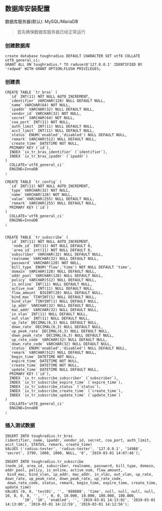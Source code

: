 ## 数据库安装配置

数据库服务器(默认): MySQL/MariaDB

> 首先确保数据库服务器已经正常运行

### 创建数据库

    create database toughradius DEFAULT CHARACTER SET utf8 COLLATE utf8_general_ci;
    GRANT ALL ON toughradius.* TO raduser@'127.0.0.1' IDENTIFIED BY 'radpwd' WITH GRANT OPTION;FLUSH PRIVILEGES;

### 创建表

    CREATE TABLE `tr_bras` (
      `id` INT(11) NOT NULL AUTO_INCREMENT,
      `identifier` VARCHAR(128) NULL DEFAULT NULL,
      `name` VARCHAR(64) NOT NULL,
      `ipaddr` VARCHAR(32) NULL DEFAULT NULL,
      `vendor_id` VARCHAR(32) NOT NULL,
      `secret` VARCHAR(64) NOT NULL,
      `coa_port` INT(11) NOT NULL,
      `auth_limit` INT(11) NULL DEFAULT NULL,
      `acct_limit` INT(11) NULL DEFAULT NULL,
      `status` ENUM('enabled','disabled') NULL DEFAULT NULL,
      `remark` VARCHAR(512) NULL DEFAULT NULL,
      `create_time` DATETIME NOT NULL,
      PRIMARY KEY (`id`),
      INDEX `ix_tr_bras_identifier` (`identifier`),
      INDEX `ix_tr_bras_ipaddr` (`ipaddr`)
    )
      COLLATE='utf8_general_ci'
      ENGINE=InnoDB
    ;
    
    CREATE TABLE `tr_config` (
      `id` INT(11) NOT NULL AUTO_INCREMENT,
      `type` VARCHAR(32) NOT NULL,
      `name` VARCHAR(128) NOT NULL,
      `value` VARCHAR(255) NULL DEFAULT NULL,
      `remark` VARCHAR(255) NULL DEFAULT NULL,
      PRIMARY KEY (`id`)
    )
      COLLATE='utf8_general_ci'
      ENGINE=InnoDB
    ;
    
    
    CREATE TABLE `tr_subscribe` (
      `id` INT(11) NOT NULL AUTO_INCREMENT,
       `node_id` INT(11) NOT NULL DEFAULT 0,
       `area_id` int(11) NOT NULL DEFAULT 0,
      `subscriber` VARCHAR(32) NULL DEFAULT NULL,
      `realname` VARCHAR(32) NULL DEFAULT NULL,
      `password` VARCHAR(128) NOT NULL,
      `bill_type` ENUM('flow','time') NOT NULL DEFAULT 'time',
      `domain` VARCHAR(128) NULL DEFAULT NULL,
      `addr_pool` VARCHAR(128) NULL DEFAULT NULL,
      `policy` VARCHAR(512) NULL DEFAULT NULL,
      `is_online` INT(11) NULL DEFAULT NULL,
      `active_num` INT(11) NULL DEFAULT NULL,
      `flow_amount` BIGINT(20) NULL DEFAULT NULL,
      `bind_mac` TINYINT(1) NULL DEFAULT NULL,
      `bind_vlan` TINYINT(1) NULL DEFAULT NULL,
      `ip_addr` VARCHAR(32) NULL DEFAULT NULL,
      `mac_addr` VARCHAR(32) NULL DEFAULT NULL,
      `in_vlan` INT(11) NULL DEFAULT NULL,
      `out_vlan` INT(11) NULL DEFAULT NULL,
      `up_rate` DECIMAL(6,3) NULL DEFAULT NULL,
      `down_rate` DECIMAL(6,3) NULL DEFAULT NULL,
      `up_peak_rate` DECIMAL(6,3) NULL DEFAULT NULL,
      `down_peak_rate` DECIMAL(6,3) NULL DEFAULT NULL,
      `up_rate_code` VARCHAR(32) NULL DEFAULT NULL,
      `down_rate_code` VARCHAR(32) NULL DEFAULT NULL,
      `status` ENUM('enabled','disabled') NULL DEFAULT NULL,
      `remark` VARCHAR(512) NULL DEFAULT NULL,
      `begin_time` DATETIME NOT NULL,
      `expire_time` DATETIME NOT NULL,
      `create_time` DATETIME NOT NULL,
      `update_time` DATETIME NULL DEFAULT NULL,
      PRIMARY KEY (`id`),
      INDEX `ix_tr_subscribe_subscriber` (`subscriber`),
      INDEX `ix_tr_subscribe_expire_time` (`expire_time`),
      INDEX `ix_tr_subscribe_status` (`status`),
      INDEX `ix_tr_subscribe_create_time` (`create_time`),
      INDEX `ix_tr_subscribe_update_time` (`update_time`)
    )
      COLLATE='utf8_general_ci'
      ENGINE=InnoDB
    ;

### 插入测试数据

    INSERT INTO toughradius.tr_bras
    (identifier, name, ipaddr, vendor_id, secret, coa_port, auth_limit, acct_limit, STATUS, remark, create_time)
    VALUES ('radius-tester', 'radius-tester', '127.0.0.1', '14988', 'secret', 3799, 1000, 1000, NULL, '0', '2019-03-01 14:07:46');
    
    INSERT INTO toughradius.tr_subscribe
    (node_id, area_id, subscriber, realname, password, bill_type, domain, addr_pool, policy, is_online, active_num, flow_amount,
     bind_mac, bind_vlan, ip_addr, mac_addr, in_vlan, out_vlan, up_rate, down_rate, up_peak_rate, down_peak_rate, up_rate_code,
     down_rate_code, status, remark, begin_time, expire_time, create_time, update_time)
    VALUES (0, 0, 'test01', '', '888888', 'time', null, null, null, null, 10, 0, 0, 0, '', '', 0, 0, 10.000, 10.000, 100.000, 100.000,
            '10', '10', 'enabled', '', '2019-03-01 14:13:02', '2019-03-01 14:13:00', '2019-03-01 14:12:59', '2019-03-01 14:12:56');
